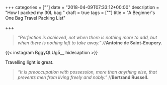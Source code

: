 +++
categories = [""]
date = "2018-04-09T07:33:12+00:00"
description = "How I packed my 30L bag "
draft = true
tags = [""]
title = "A Beginner's One Bag Travel Packing List"

+++
> _“Perfection is achieved, not when there is nothing more to add, but when there is nothing left to take away.” //_**Antoine de Saint-Exupery.**

{{< instagram BggyQLUg5__ hidecaption >}}

Travelling light is great.

> _“It is preoccupation with possession, more than anything else, that prevents men from living freely and nobly.”_  //**Bertrand Russell.** 